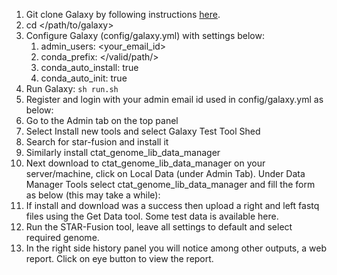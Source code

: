 1. Git clone Galaxy by following instructions [here](https://galaxyproject.org/admin/get-galaxy/).
2. cd </path/to/galaxy>
3. Configure Galaxy (config/galaxy.yml) with settings below:
   1. admin_users: <your_email_id>
   2. conda_prefix: </valid/path/>
   3. conda_auto_install: true
   4. conda_auto_init: true
4. Run Galaxy:
    `sh run.sh`
5. Register and login with your admin email id used in config/galaxy.yml as below:
6. Go to the Admin tab on the top panel
7. Select Install new tools and select Galaxy Test Tool Shed
8. Search for star-fusion and install it
9. Similarly install ctat_genome_lib_data_manager
10. Next download to ctat_genome_lib_data_manager on your server/machine, click on Local Data (under Admin Tab). Under Data Manager Tools select ctat_genome_lib_data_manager and fill the form as below (this may take a while):
11. If install and download was a success then upload a right and left fastq files using the Get Data tool. Some test data is available here.
12. Run the STAR-Fusion tool, leave all settings to default and select required genome. 
13. In the right side history panel you will notice among other outputs, a web report. Click on eye button to view the report. 